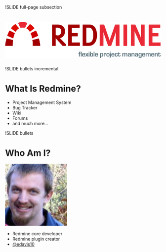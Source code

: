 !SLIDE full-page subsection

# ![Redmine](../images/Redmine-Logo-large.png)

!SLIDE bullets incremental
# What Is Redmine?

* Project Management System
* Bug Tracker
* Wiki
* Forums
* and much more...

!SLIDE bullets
# Who Am I?

<img src="../images/edavis10.png" title="Eric Davis" class="float-left" />

* Redmine core developer
* Redmine plugin creator
* [@edavis10](http://twitter.com/edavis10)
